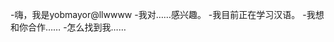-嗨，我是yobmayor@llwwww
-我对……感兴趣。
-我目前正在学习汉语。
-我想和你合作……
-怎么找到我……

<!---
Llwww/llwww是一个特殊的存储库，因为它的'readme.Md（这个文件）出现在您的GitHub配置文件中。
您可以单击预览链接查看更改。
--->
